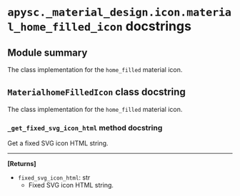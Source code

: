 # `apysc._material_design.icon.material_home_filled_icon` docstrings

## Module summary

The class implementation for the `home_filled` material icon.

## `MaterialhomeFilledIcon` class docstring

The class implementation for the `home_filled` material icon.

### `_get_fixed_svg_icon_html` method docstring

Get a fixed SVG icon HTML string.<hr>

**[Returns]**

- `fixed_svg_icon_html`: str
  - Fixed SVG icon HTML string.